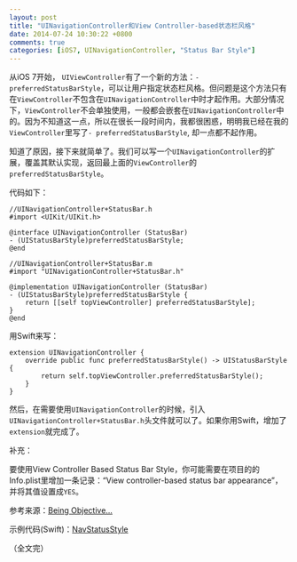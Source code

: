 ```yaml
---
layout: post
title: "UINavigationController和View Controller-based状态栏风格"
date: 2014-07-24 10:30:22 +0800
comments: true
categories: [iOS7, UINavigationController, "Status Bar Style"]
---
```


从iOS 7开始， `UIViewController`有了一个新的方法：`- preferredStatusBarStyle`，可以让用户指定状态栏风格。但问题是这个方法只有在`ViewController`不包含在`UINavigationController`中时才起作用。大部分情况下，`ViewController`不会单独使用，一般都会嵌套在`UINavigationController`中的。因为不知道这一点，所以在很长一段时间内，我都很困惑，明明我已经在我的`ViewController`里写了`- preferredStatusBarStyle`, 却一点都不起作用。

知道了原因，接下来就简单了。我们可以写一个`UINavigationController`的扩展，覆盖其默认实现，返回最上面的`ViewController`的`preferredStatusBarStyle`。

代码如下：
<!-- more -->

```objc
//UINavigationController+StatusBar.h
#import <UIKit/UIKit.h>

@interface UINavigationController (StatusBar)
- (UIStatusBarStyle)preferredStatusBarStyle;
@end

//UINavigationController+StatusBar.m
#import "UINavigationController+StatusBar.h"

@implementation UINavigationController (StatusBar)
- (UIStatusBarStyle)preferredStatusBarStyle {
    return [[self topViewController] preferredStatusBarStyle];
}
@end
```

用Swift来写：

```
extension UINavigationController {
    override public func preferredStatusBarStyle() -> UIStatusBarStyle {
        return self.topViewController.preferredStatusBarStyle();
    }
}
```

然后，在需要使用`UINavigationController`的时候，引入`UINavigationController+StatusBar.h`头文件就可以了。如果你用Swift，增加了`extension`就完成了。

补充：

要使用View Controller Based Status Bar Style，你可能需要在项目的的Info.plist里增加一条记录：“View controller-based status bar appearance”，并将其值设置成`YES`。

参考来源：[Being Objective…](http://mythodeia.wordpress.com/2014/05/09/view-controller-based-status-bar-appearance/)

示例代码(Swift)：[NavStatusStyle](https://github.com/venj/Cocoa-blog-code/tree/master/NavStatusStyle)

（全文完）